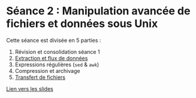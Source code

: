 # Séance 2 : Manipulation avancée de fichiers et données sous Unix

Cette séance est divisée en 5 parties :

1. Révision et consolidation séance 1
2. [Extraction et flux de données](tutorial/01-flux.md)
3. Expressions régulières (`sed` & `awk`)
4. Compression et archivage
5. [Transfert de fichiers](tutorial/05-ssh_scp.md)

[Lien vers les slides](slides/index.html)